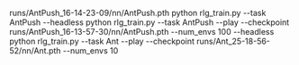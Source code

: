 runs/AntPush_16-14-23-09/nn/AntPush.pth
python rlg_train.py --task AntPush --headless
python rlg_train.py --task AntPush --play --checkpoint runs/AntPush_16-13-57-30/nn/AntPush.pth --num_envs 100 --headless
python rlg_train.py --task Ant --play --checkpoint runs/Ant_25-18-56-52/nn/Ant.pth --num_envs 10